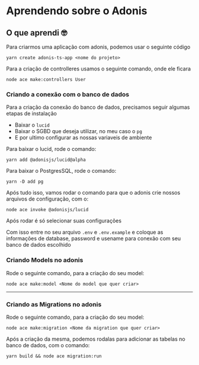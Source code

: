 # Aprendendo sobre o Adonis

## O que aprendi 🤓

Para criarmos uma aplicação com adonis, podemos usar o seguinte código

```
yarn create adonis-ts-app <nome do projeto>
```

Para a criação de controlleres usamos o seguinte comando, onde ele ficara

```
node ace make:controllers User
```

### Criando a conexão com o banco de dados

Para a criação da conexão do banco de dados, precisamos seguir algumas etapas de instalação

- Baixar o `lucid`
- Baixar o SGBD que deseja utilizar, no meu caso o `pg`
- E por ultimo configurar as nossas variaveis de ambiente

Para baixar o lucid, rode o comando:

```
yarn add @adonisjs/lucid@alpha
```

Para baixar o PostgresSQL, rode o comando:

```
yarn -D add pg
```

Após tudo isso, vamos rodar o comando para que o adonis crie nossos arquivos de configuração, com o:

```
node ace invoke @adonisjs/lucid
```

Após rodar é só selecionar suas configurações

Com isso entre no seu arquivo `.env` e `.env.example` e coloque as informações de database, password e usename para conexão com seu banco de dados escolhido

### Criando Models no adonis

Rode o seguinte comando, para a criação do seu model:

```
node ace make:model <Nome do model que quer criar>
```

---

### Criando as Migrations no adonis

Rode o seguinte comando, para a criação do seu model:

```
node ace make:migration <Nome da migration que quer criar>
```

Após a criação da mesma, podemos rodalas para adicionar as tabelas no banco de dados, com o comando:

```
yarn build && node ace migration:run
```
